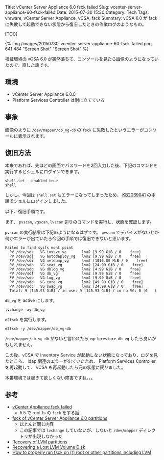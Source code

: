 Title: vCenter Server Appliance 6.0 fsck failed
Slug: vcenter-server-appliance-60-fsck-failed
Date: 2015-07-30 15:30
Category: Tech
Tags: vmware, vCenter Server Appliance, vCSA, fsck
Summary: vCSA 6.0 が fsck に失敗して起動できない状態から復旧したときの作業ログのようなもの。

[TOC]

{% img /images/20150730-vcenter-server-appliance-60-fsck-failed.png 641 484 "Screen Shot" "Screen Shot" %}

検証環境の vCSA 6.0 が突然落ちて、コンソールを見たら画像のようになっていたので、直した話です。

## 環境

* vCenter Server Appliance 6.0.0
* Platform Services Controller は別に立てている

## 事象

画像のように `/dev/mapper/db_vg-db` の `fsck` に失敗したというエラーがコンソールに表示されます。

## 復旧方法

本来であれば、先ほどの画面でパスワードを2回入力した後、下記のコマンドを実行するとシェルにログインできます。

```
shell.set --enabled true
shell
```

しかし、今回は `shell.set` もエラーになってしまったため、 [KB2069041](http://kb.vmware.com/kb/2069041) の手順でシェルにログインしました。

以下、復旧手順です。

まず、 `pvscan`, `vgscan`, `lvscan` 辺りのコマンドを実行し、状態を確認します。

`pvscan` の実行結果は下記のようになるはずです。 `pvscan` でデバイスがないとか何かエラーが出ていたら今回の手順では復旧できないと思います。

```
Failed to find sysfs mont point
  PV /dev/sdk   VG invsvc_vg       lvm2 [9.99 GiB / 0    free]
  PV /dev/sdj   VG autodeploy_vg   lvm2 [9.99 GiB / 0    free]
  PV /dev/sdi   VG netdump_vg      lvm2 [1016.00 MiB / 0    free]
  PV /dev/sdh   VG seat_vg         lvm2 [24.99 GiB / 0    free]
  PV /dev/sdg   VG dblog_vg        lvm2 [4.99 GiB / 0    free]
  PV /dev/sdf   VG db_vg           lvm2 [9.99 GiB / 0    free]
  PV /dev/sde   VG log_vg          lvm2 [9.99 GiB / 0    free]
  PV /dev/sdd   VG core_vg         lvm2 [49.99 GiB / 0    free]
  PV /dev/sdc   VG swap_vg         lvm2 [24.99 GiB / 0    free]
  Total: 9 [145.93 GiB] / in use: 9 [145.93 GiB] / in no VG: 0 [0   ]
```

`db_vg` を active にします。

```
lvchange -ay db_vg
```

`e2fsck` を実行します。

```
e2fsck -y /dev/mapper/db_vg-db
```

`/dev/mapper/db_vg-db` がないと言われたら `vgcfgrestore db_vg` したら良いかもしれません。

この後、vCSA で Inventory Service が起動しない状態になっており、ログを見たところ、 ldap 関連のエラーが出ていたため、 Platform Services Controller を再起動して、 vCSA も再起動したら元の状態に戻りました。

本番環境では起きて欲しくない障害ですね。。。

## 参考

* [vCenter Appliance fsck failed](http://www.virtualizationteam.com/server-virtualization/vcenter-appliance-fsck-failed.html)
	* 5.5 で root fs の `fsck` をする話
* [fsck of vCenter Server Appliance 6.0 partitions](http://cormachogan.com/2015/06/03/fsck-of-vcenter-server-appliance-6-0-partitions/)
	* ほとんど同じ内容
	* この記事では `lvchange` していないが、しないと `/dev/mapper` ディレクトリが出現しなかった
* [Recovery of LVM partitions](http://www.softpanorama.org/Commercial_linuxes/LVM/recovery_of_lvm_partitions.shtml)
* [Recovering a Lost LVM Volume Disk](http://www.novell.com/coolsolutions/appnote/19386.html)
* [How to properly run fsck on (/) root or other partitions including LVM](https://unixbhaskar.wordpress.com/2010/08/16/how-to-properly-run-fsck-on-root-or-other-partitions-including-lvm/)
